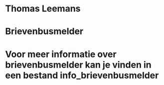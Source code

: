 # Thomas Leemans

# Brievenbusmelder 
 
# Voor meer informatie over brievenbusmelder kan je vinden in een bestand info_brievenbusmelder
